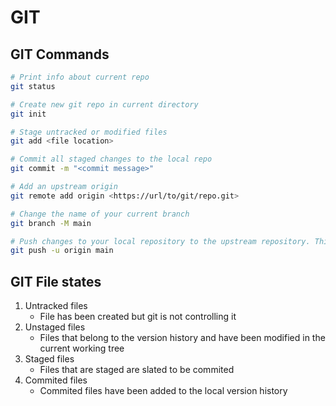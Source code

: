 # GIT

## GIT Commands

```bash
# Print info about current repo
git status

# Create new git repo in current directory
git init

# Stage untracked or modified files
git add <file location>

# Commit all staged changes to the local repo
git commit -m "<commit message>"

# Add an upstream origin
git remote add origin <https://url/to/git/repo.git>

# Change the name of your current branch
git branch -M main

# Push changes to your local repository to the upstream repository. This command is also specifying the upstream branch name
git push -u origin main

```

## GIT File states
1. Untracked files
   - File has been created but git is not controlling it
2. Unstaged files
   - Files that belong to the version history and have been modified in the current working tree
3. Staged files
   - Files that are staged are slated to be commited
4. Commited files
   - Commited files have been added to the local version history
